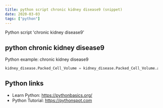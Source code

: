 ```yaml
---
title: python script chronic kidney disease9 (snippet)
date: 2020-03-03
tags: ["python"]
---
```

Python script 'chronic kidney disease9'


## python chronic kidney disease9

Python example: chronic kidney disease9

```python
kidney_disease.Packed_Cell_Volume = kidney_disease.Packed_Cell_Volume.astype(str).astype(int)

```

## Python links

- Learn Python: https://pythonbasics.org/
- Python Tutorial: https://pythonspot.com
